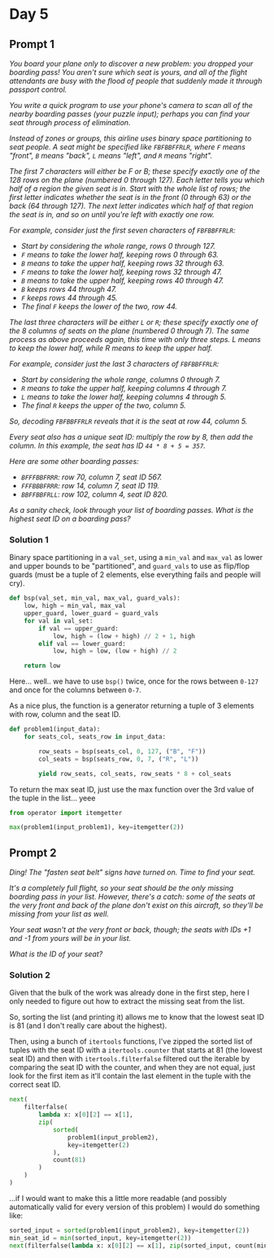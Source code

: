 # Day 5

## Prompt 1

_You board your plane only to discover a new problem: you dropped your boarding pass! You aren't sure which seat is yours, and all of the flight attendants are busy with the flood of people that suddenly made it through passport control._

_You write a quick program to use your phone's camera to scan all of the nearby boarding passes (your puzzle input); perhaps you can find your seat through process of elimination._

_Instead of zones or groups, this airline uses binary space partitioning to seat people. A seat might be specified like `FBFBBFFRLR`, where `F` means "front", `B` means "back", `L` means "left", and `R` means "right"._

_The first 7 characters will either be F or B; these specify exactly one of the 128 rows on the plane (numbered 0 through 127). Each letter tells you which half of a region the given seat is in. Start with the whole list of rows; the first letter indicates whether the seat is in the front (0 through 63) or the back (64 through 127). The next letter indicates which half of that region the seat is in, and so on until you're left with exactly one row._

_For example, consider just the first seven characters of `FBFBBFFRLR`:_

- _Start by considering the whole range, rows 0 through 127._
- _`F` means to take the lower half, keeping rows 0 through 63._
- _`B` means to take the upper half, keeping rows 32 through 63._
- _`F` means to take the lower half, keeping rows 32 through 47._
- _`B` means to take the upper half, keeping rows 40 through 47._
- _`B` keeps rows 44 through 47._
- _`F` keeps rows 44 through 45._
- _The final `F` keeps the lower of the two, row 44._

_The last three characters will be either `L` or `R`; these specify exactly one of the 8 columns of seats on the plane (numbered 0 through 7). The same process as above proceeds again, this time with only three steps. L means to keep the lower half, while R means to keep the upper half._

_For example, consider just the last 3 characters of `FBFBBFFRLR`:_

- _Start by considering the whole range, columns 0 through 7._
- _`R` means to take the upper half, keeping columns 4 through 7._
- _`L` means to take the lower half, keeping columns 4 through 5._
- _The final `R` keeps the upper of the two, column 5._

_So, decoding `FBFBBFFRLR` reveals that it is the seat at row 44, column 5._

_Every seat also has a unique seat ID: multiply the row by 8, then add the column. In this example, the seat has ID `44 * 8 + 5 = 357`._

_Here are some other boarding passes:_

- _`BFFFBBFRRR`: row 70, column 7, seat ID 567._
- _`FFFBBBFRRR`: row 14, column 7, seat ID 119._
- _`BBFFBBFRLL`: row 102, column 4, seat ID 820._

_As a sanity check, look through your list of boarding passes. What is the highest seat ID on a boarding pass?_

### Solution 1

Binary space partitioning in a `val_set`, using a `min_val` and `max_val` as lower and upper bounds to be "partitioned", and `guard_vals` to use as flip/flop guards (must be a tuple of 2 elements, else everything fails and people will cry).

~~~python
def bsp(val_set, min_val, max_val, guard_vals):
    low, high = min_val, max_val
    upper_guard, lower_guard = guard_vals
    for val in val_set:
        if val == upper_guard:
            low, high = (low + high) // 2 + 1, high
        elif val == lower_guard:
            low, high = low, (low + high) // 2

    return low
~~~

Here... well.. we have to use `bsp()` twice, once for the rows between `0-127` and once for the columns between `0-7`.

As a nice plus, the function is a generator returning a tuple of 3 elements with row, column and the seat ID.

~~~python
def problem1(input_data):
    for seats_col, seats_row in input_data:

        row_seats = bsp(seats_col, 0, 127, ("B", "F"))
        col_seats = bsp(seats_row, 0, 7, ("R", "L"))

        yield row_seats, col_seats, row_seats * 8 + col_seats
~~~

To return the max seat ID, just use the max function over the 3rd value of the tuple in the list... yeee
~~~python
from operator import itemgetter

max(problem1(input_problem1), key=itemgetter(2))
~~~

## Prompt 2

_Ding! The "fasten seat belt" signs have turned on. Time to find your seat._

_It's a completely full flight, so your seat should be the only missing boarding pass in your list. However, there's a catch: some of the seats at the very front and back of the plane don't exist on this aircraft, so they'll be missing from your list as well._

_Your seat wasn't at the very front or back, though; the seats with IDs +1 and -1 from yours will be in your list._

_What is the ID of your seat?_

### Solution 2

Given that the bulk of the work was already done in the first step, here I only needed to figure out how to extract the missing seat from the list.

So, sorting the list (and printing it) allows me to know that the lowest seat ID is 81 (and I don't really care about the highest).

Then, using a bunch of `itertools` functions, I've zipped the sorted list of tuples with the seat ID with a `itertools.counter` that starts at 81 (the lowest seat ID) and then with `itertools.filterfalse` filtered out the iterable by comparing the seat ID with the counter, and when they are not equal, just look for the first item as it'll contain the last element in the tuple with the correct seat ID.

~~~python
next(
    filterfalse(
        lambda x: x[0][2] == x[1],
        zip(
            sorted(
                problem1(input_problem2),
                key=itemgetter(2)
            ),
            count(81)
        )
    )
)
~~~

...if I would want to make this a little more readable (and possibly automatically valid for every version of this problem) I would do something like:

~~~python
sorted_input = sorted(problem1(input_problem2), key=itemgetter(2))
min_seat_id = min(sorted_input, key=itemgetter(2))
next(filterfalse(lambda x: x[0][2] == x[1], zip(sorted_input, count(min_seat_id)))
~~~